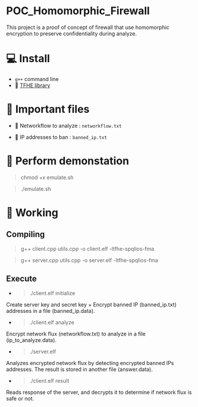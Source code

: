 # POC_Homomorphic_Firewall

This project is a proof of concept of firewall that use homomorphic encryption to preserve confidentiality during analyze.

# 💻 Install

- `g++` command line
- 🔗 [TFHE library](https://github.com/tfhe/tfhe?tab=readme-ov-file#installation)

# 📄 Important files

- 📘 Networkflow to analyze : `networkflow.txt`

- 📃 IP addresses to ban : `banned_ip.txt`

# 🚀 Perform demonstation

> chmod +x emulate.sh

> ./emulate.sh

# 🔦 Working

## Compiling

> g++ client.cpp utils.cpp -o client.elf -ltfhe-spqlios-fma

> g++ server.cpp utils.cpp -o server.elf -ltfhe-spqlios-fma

## Execute

- > ./client.elf initialize

Create server key and secret key + Encrypt banned IP (banned_ip.txt) addresses in a file (banned_ip.data).

- > ./client.elf analyze

Encrypt network flux (networkflow.txt) to analyze in a file (ip_to_analyze.data).

- > ./server.elf

Analyzes encrypted network flux by detecting encrypted banned IPs addresses. The result is stored in another file (answer.data).

- > ./client.elf result

Reads response of the server, and decrypts it to determine if network flux is safe or not.
